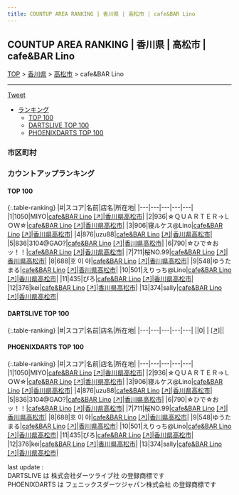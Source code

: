 ```yaml
---
title: COUNTUP AREA RANKING | 香川県 | 高松市 | cafe&BAR Lino
---
```

## COUNTUP AREA RANKING | 香川県 | 高松市 | cafe&BAR Lino

[TOP](/darts/rank/) > [香川県](/darts/rank/香川県/) > [高松市](/darts/rank/香川県/高松市/) > cafe&BAR Lino

___

<a href="https://twitter.com/share?ref_src=twsrc%5Etfw" data-text="COUNTUP AREA RANKING | 香川県高松市cafe&BAR Lino" class="twitter-share-button" data-hashtags="DARTSLIVE,PHOENIXDARTS,darts,ダーツ" data-show-count="false">Tweet</a>

* [ランキング](#カウントアップランキング)
    * [TOP 100](#top-100)
    * [DARTSLIVE TOP 100](#dartslive-top-100)
    * [PHOENIXDARTS TOP 100](#phoenixdarts-top-100)

### 市区町村

<ul>

</ul>

### カウントアップランキング

#### TOP 100



{:.table-ranking}
|#|スコア|名前|店名|所在地|
|---|---|---|---|---|
|1|1050|<span class="rank-name-pd">MIYO</span>|<a href="/darts/rank/shops/89938.html">cafe&BAR Lino</a> <a href="https://vs.phoenixdarts.com/jp/shop/shopDetailInfo/s_89938?s_seq=89938">[↗]</a>|<a href="/darts/rank/香川県/高松市">香川県高松市</a>|
|2|936|<span class="rank-name-pd">☆ＱＵＡＲＴＥＲ→ＬＯＷ☆</span>|<a href="/darts/rank/shops/89938.html">cafe&BAR Lino</a> <a href="https://vs.phoenixdarts.com/jp/shop/shopDetailInfo/s_89938?s_seq=89938">[↗]</a>|<a href="/darts/rank/香川県/高松市">香川県高松市</a>|
|3|906|<span class="rank-name-pd">寝ルケス@Lino</span>|<a href="/darts/rank/shops/89938.html">cafe&BAR Lino</a> <a href="https://vs.phoenixdarts.com/jp/shop/shopDetailInfo/s_89938?s_seq=89938">[↗]</a>|<a href="/darts/rank/香川県/高松市">香川県高松市</a>|
|4|876|<span class="rank-name-pd">uzu88</span>|<a href="/darts/rank/shops/89938.html">cafe&BAR Lino</a> <a href="https://vs.phoenixdarts.com/jp/shop/shopDetailInfo/s_89938?s_seq=89938">[↗]</a>|<a href="/darts/rank/香川県/高松市">香川県高松市</a>|
|5|836|<span class="rank-name-pd">3104@GAO?</span>|<a href="/darts/rank/shops/89938.html">cafe&BAR Lino</a> <a href="https://vs.phoenixdarts.com/jp/shop/shopDetailInfo/s_89938?s_seq=89938">[↗]</a>|<a href="/darts/rank/香川県/高松市">香川県高松市</a>|
|6|790|<span class="rank-name-pd">☆ひで☆おッ！！</span>|<a href="/darts/rank/shops/89938.html">cafe&BAR Lino</a> <a href="https://vs.phoenixdarts.com/jp/shop/shopDetailInfo/s_89938?s_seq=89938">[↗]</a>|<a href="/darts/rank/香川県/高松市">香川県高松市</a>|
|7|711|<span class="rank-name-pd">桜NO.99</span>|<a href="/darts/rank/shops/89938.html">cafe&BAR Lino</a> <a href="https://vs.phoenixdarts.com/jp/shop/shopDetailInfo/s_89938?s_seq=89938">[↗]</a>|<a href="/darts/rank/香川県/高松市">香川県高松市</a>|
|8|688|<span class="rank-name-pd">호  이  야</span>|<a href="/darts/rank/shops/89938.html">cafe&BAR Lino</a> <a href="https://vs.phoenixdarts.com/jp/shop/shopDetailInfo/s_89938?s_seq=89938">[↗]</a>|<a href="/darts/rank/香川県/高松市">香川県高松市</a>|
|9|548|<span class="rank-name-pd">ゆうたまる</span>|<a href="/darts/rank/shops/89938.html">cafe&BAR Lino</a> <a href="https://vs.phoenixdarts.com/jp/shop/shopDetailInfo/s_89938?s_seq=89938">[↗]</a>|<a href="/darts/rank/香川県/高松市">香川県高松市</a>|
|10|501|<span class="rank-name-pd">えりっち@Lino</span>|<a href="/darts/rank/shops/89938.html">cafe&BAR Lino</a> <a href="https://vs.phoenixdarts.com/jp/shop/shopDetailInfo/s_89938?s_seq=89938">[↗]</a>|<a href="/darts/rank/香川県/高松市">香川県高松市</a>|
|11|435|<span class="rank-name-pd">ぴろ</span>|<a href="/darts/rank/shops/89938.html">cafe&BAR Lino</a> <a href="https://vs.phoenixdarts.com/jp/shop/shopDetailInfo/s_89938?s_seq=89938">[↗]</a>|<a href="/darts/rank/香川県/高松市">香川県高松市</a>|
|12|376|<span class="rank-name-pd">kei</span>|<a href="/darts/rank/shops/89938.html">cafe&BAR Lino</a> <a href="https://vs.phoenixdarts.com/jp/shop/shopDetailInfo/s_89938?s_seq=89938">[↗]</a>|<a href="/darts/rank/香川県/高松市">香川県高松市</a>|
|13|374|<span class="rank-name-pd">sally</span>|<a href="/darts/rank/shops/89938.html">cafe&BAR Lino</a> <a href="https://vs.phoenixdarts.com/jp/shop/shopDetailInfo/s_89938?s_seq=89938">[↗]</a>|<a href="/darts/rank/香川県/高松市">香川県高松市</a>|


#### DARTSLIVE TOP 100



{:.table-ranking}
|#|スコア|名前|店名|所在地|
|---|---|---|---|---|
||0|<span class="rank-name-dl"> </span>|<a href="/darts/rank/shops/.html"></a> <a href="">[↗]</a>|<a href="/darts/rank//"></a>|


#### PHOENIXDARTS TOP 100



{:.table-ranking}
|#|スコア|名前|店名|所在地|
|---|---|---|---|---|
|1|1050|<span class="rank-name-pd">MIYO</span>|<a href="/darts/rank/shops/89938.html">cafe&BAR Lino</a> <a href="https://vs.phoenixdarts.com/jp/shop/shopDetailInfo/s_89938?s_seq=89938">[↗]</a>|<a href="/darts/rank/香川県/高松市">香川県高松市</a>|
|2|936|<span class="rank-name-pd">☆ＱＵＡＲＴＥＲ→ＬＯＷ☆</span>|<a href="/darts/rank/shops/89938.html">cafe&BAR Lino</a> <a href="https://vs.phoenixdarts.com/jp/shop/shopDetailInfo/s_89938?s_seq=89938">[↗]</a>|<a href="/darts/rank/香川県/高松市">香川県高松市</a>|
|3|906|<span class="rank-name-pd">寝ルケス@Lino</span>|<a href="/darts/rank/shops/89938.html">cafe&BAR Lino</a> <a href="https://vs.phoenixdarts.com/jp/shop/shopDetailInfo/s_89938?s_seq=89938">[↗]</a>|<a href="/darts/rank/香川県/高松市">香川県高松市</a>|
|4|876|<span class="rank-name-pd">uzu88</span>|<a href="/darts/rank/shops/89938.html">cafe&BAR Lino</a> <a href="https://vs.phoenixdarts.com/jp/shop/shopDetailInfo/s_89938?s_seq=89938">[↗]</a>|<a href="/darts/rank/香川県/高松市">香川県高松市</a>|
|5|836|<span class="rank-name-pd">3104@GAO?</span>|<a href="/darts/rank/shops/89938.html">cafe&BAR Lino</a> <a href="https://vs.phoenixdarts.com/jp/shop/shopDetailInfo/s_89938?s_seq=89938">[↗]</a>|<a href="/darts/rank/香川県/高松市">香川県高松市</a>|
|6|790|<span class="rank-name-pd">☆ひで☆おッ！！</span>|<a href="/darts/rank/shops/89938.html">cafe&BAR Lino</a> <a href="https://vs.phoenixdarts.com/jp/shop/shopDetailInfo/s_89938?s_seq=89938">[↗]</a>|<a href="/darts/rank/香川県/高松市">香川県高松市</a>|
|7|711|<span class="rank-name-pd">桜NO.99</span>|<a href="/darts/rank/shops/89938.html">cafe&BAR Lino</a> <a href="https://vs.phoenixdarts.com/jp/shop/shopDetailInfo/s_89938?s_seq=89938">[↗]</a>|<a href="/darts/rank/香川県/高松市">香川県高松市</a>|
|8|688|<span class="rank-name-pd">호  이  야</span>|<a href="/darts/rank/shops/89938.html">cafe&BAR Lino</a> <a href="https://vs.phoenixdarts.com/jp/shop/shopDetailInfo/s_89938?s_seq=89938">[↗]</a>|<a href="/darts/rank/香川県/高松市">香川県高松市</a>|
|9|548|<span class="rank-name-pd">ゆうたまる</span>|<a href="/darts/rank/shops/89938.html">cafe&BAR Lino</a> <a href="https://vs.phoenixdarts.com/jp/shop/shopDetailInfo/s_89938?s_seq=89938">[↗]</a>|<a href="/darts/rank/香川県/高松市">香川県高松市</a>|
|10|501|<span class="rank-name-pd">えりっち@Lino</span>|<a href="/darts/rank/shops/89938.html">cafe&BAR Lino</a> <a href="https://vs.phoenixdarts.com/jp/shop/shopDetailInfo/s_89938?s_seq=89938">[↗]</a>|<a href="/darts/rank/香川県/高松市">香川県高松市</a>|
|11|435|<span class="rank-name-pd">ぴろ</span>|<a href="/darts/rank/shops/89938.html">cafe&BAR Lino</a> <a href="https://vs.phoenixdarts.com/jp/shop/shopDetailInfo/s_89938?s_seq=89938">[↗]</a>|<a href="/darts/rank/香川県/高松市">香川県高松市</a>|
|12|376|<span class="rank-name-pd">kei</span>|<a href="/darts/rank/shops/89938.html">cafe&BAR Lino</a> <a href="https://vs.phoenixdarts.com/jp/shop/shopDetailInfo/s_89938?s_seq=89938">[↗]</a>|<a href="/darts/rank/香川県/高松市">香川県高松市</a>|
|13|374|<span class="rank-name-pd">sally</span>|<a href="/darts/rank/shops/89938.html">cafe&BAR Lino</a> <a href="https://vs.phoenixdarts.com/jp/shop/shopDetailInfo/s_89938?s_seq=89938">[↗]</a>|<a href="/darts/rank/香川県/高松市">香川県高松市</a>|


<div class="footer border-top border-gray-light mt-5 pt-3 text-right text-gray">
    last update : <span style="font-weight: italic" id="foot_last_modified"></span><br />
    DARTSLIVE は 株式会社ダーツライブ社 の登録商標です<br />
    PHOENIXDARTS は フェニックスダーツジャパン株式会社 の登録商標です<br />
</div>

<script src="https://cdnjs.cloudflare.com/ajax/libs/jquery.tablesorter/2.31.3/js/jquery.tablesorter.min.js" integrity="sha512-qzgd5cYSZcosqpzpn7zF2ZId8f/8CHmFKZ8j7mU4OUXTNRd5g+ZHBPsgKEwoqxCtdQvExE5LprwwPAgoicguNg==" crossorigin="anonymous" referrerpolicy="no-referrer"></script>
<link rel="stylesheet" href="https://cdnjs.cloudflare.com/ajax/libs/jquery.tablesorter/2.31.3/css/theme.default.min.css" integrity="sha512-wghhOJkjQX0Lh3NSWvNKeZ0ZpNn+SPVXX1Qyc9OCaogADktxrBiBdKGDoqVUOyhStvMBmJQ8ZdMHiR3wuEq8+w==" crossorigin="anonymous" referrerpolicy="no-referrer" />
<script>
$(function() {
    $(".table-ranking").tablesorter({sortList:[[0, 0]]});
    $("#foot_last_modified").text(formatDate(new Date(document.lastModified), 'yyyy-MM-dd HH:mm:ss'));
});
</script>

<script async src="https://platform.twitter.com/widgets.js" charset="utf-8"></script>